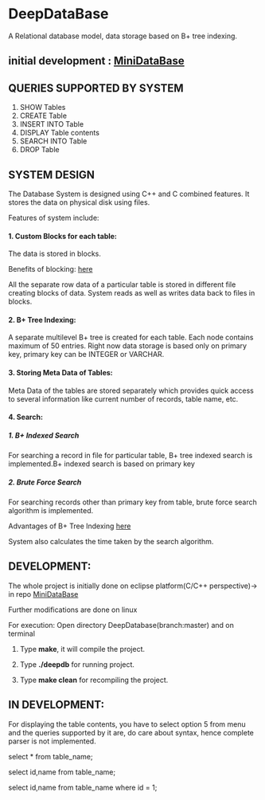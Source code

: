 # DeepDataBase
A Relational database model, data storage based on B+ tree indexing.

## initial development : [MiniDataBase](https://github.com/msdeep14/MiniDataBase)

## QUERIES SUPPORTED BY SYSTEM
1. SHOW Tables
2. CREATE Table
3. INSERT INTO Table
4. DISPLAY Table contents
5. SEARCH INTO Table
6. DROP Table


## SYSTEM DESIGN
The Database System is designed using C++ and C combined features.
It stores the data on physical disk using files.

Features of system include:

#### 1. Custom Blocks for each table:
The data is stored in blocks.  

Benefits of blocking: [here](https://en.wikipedia.org/wiki/Block_(data_storage))

All the separate row data of a particular table is stored in different file creating blocks of data. System reads as well as writes data back to files in blocks.

#### 2. B+ Tree Indexing:
A separate multilevel B+ tree is created for each table. Each node contains maximum of 50 entries. Right now data storage  is based only on primary key, primary key can be INTEGER or VARCHAR.

#### 3. Storing Meta Data of Tables:
 Meta Data of the tables are stored separately which provides quick access to several information like current number of records, table name, etc.
 
#### 4. Search:

##### 1. B+ Indexed Search
 For searching a record in file for particular table, B+ tree indexed search is implemented.B+ indexed search is based on primary key
 
##### 2. Brute Force Search
For searching records other than primary key from table, brute force search algorithm is implemented.
 
 Advantages of B+ Tree Indexing [here](https://www.tutorialcup.com/dbms/b-plus-tree.htm)
 
System also calculates the time taken by the search algorithm.
 
## DEVELOPMENT:
The whole project is initially done on eclipse platform(C/C++ perspective)-> in repo [MiniDataBase](https://github.com/msdeep14/MiniDataBase)

Further modifications are done on linux

For execution: Open directory DeepDatabase(branch:master) and on terminal

1. Type **make**, it will compile the project.
	
2. Type **./deepdb** for running project.
	
3. Type **make clean** for recompiling the project.

## IN DEVELOPMENT:
For displaying the table contents, you have to select option 5 from menu and the queries supported by it are, do care about syntax, hence complete parser is not implemented.

select * from table_name;

select id,name from table_name;

select id,name from table_name where id = 1;
 
